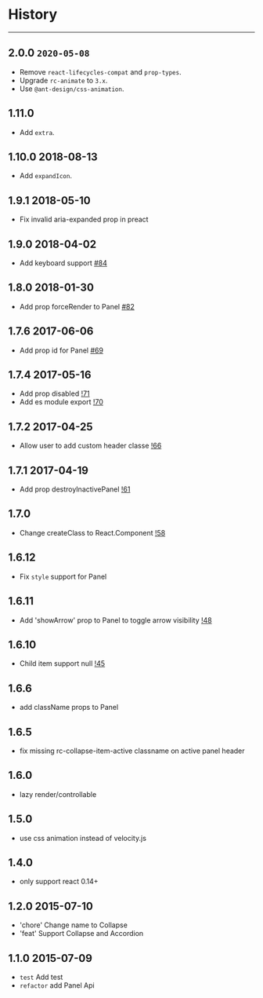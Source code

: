 # History
----

## 2.0.0 `2020-05-08`

- Remove `react-lifecycles-compat` and `prop-types`.
- Upgrade `rc-animate` to `3.x`.
- Use `@ant-design/css-animation`.

## 1.11.0

- Add `extra`.

## 1.10.0 2018-08-13

- Add `expandIcon`.

## 1.9.1 2018-05-10

- Fix invalid aria-expanded prop in preact

## 1.9.0 2018-04-02

- Add keyboard support [#84](https://github.com/react-component/collapse/pull/84)

## 1.8.0 2018-01-30

- Add prop forceRender to Panel [#82](https://github.com/react-component/collapse/pull/82)

## 1.7.6 2017-06-06

- Add prop id for Panel [#69](https://github.com/react-component/collapse/issues/69)

## 1.7.4 2017-05-16

- Add prop disabled [!71](https://github.com/react-component/collapse/pull/71)
- Add es module export [!70](https://github.com/react-component/collapse/pull/70)

## 1.7.2 2017-04-25

- Allow user to add custom header classe [!66](https://github.com/react-component/collapse/pull/66)

## 1.7.1 2017-04-19

- Add prop destroyInactivePanel [!61](https://github.com/react-component/collapse/pull/61)

## 1.7.0

- Change createClass to React.Component [!58](https://github.com/react-component/collapse/pull/58)

## 1.6.12

- Fix `style` support for Panel

## 1.6.11

- Add 'showArrow' prop to Panel to toggle arrow visibility [!48](https://github.com/react-component/collapse/pull/48)

## 1.6.10

- Child item support null [!45](https://github.com/react-component/collapse/pull/45)

## 1.6.6

- add className props to Panel

## 1.6.5

- fix missing rc-collapse-item-active classname on active panel header

## 1.6.0

- lazy render/controllable

## 1.5.0

- use css animation instead of velocity.js

## 1.4.0

- only support react 0.14+

## 1.2.0 2015-07-10

- 'chore' Change name to Collapse
- 'feat' Support Collapse and Accordion

## 1.1.0 2015-07-09

- `test` Add test
- `refactor` add Panel Api
